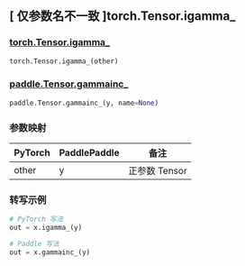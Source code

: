 ## [ 仅参数名不一致 ]torch.Tensor.igamma_

### [torch.Tensor.igamma_](https://pytorch.org/docs/stable/generated/torch.Tensor.igamma_.html#torch.Tensor.igamma_)

```python
torch.Tensor.igamma_(other)
```

### [paddle.Tensor.gammainc_](https://www.paddlepaddle.org.cn/documentation/docs/zh/develop/api/paddle/gammainc__cn.html#gammainc)

```python
paddle.Tensor.gammainc_(y, name=None)
```

### 参数映射

| PyTorch | PaddlePaddle | 备注          |
| ------- | ------------ | ------------- |
| other   | y            | 正参数 Tensor |

### 转写示例

```python
# PyTorch 写法
out = x.igamma_(y)

# Paddle 写法
out = x.gammainc_(y)
```
